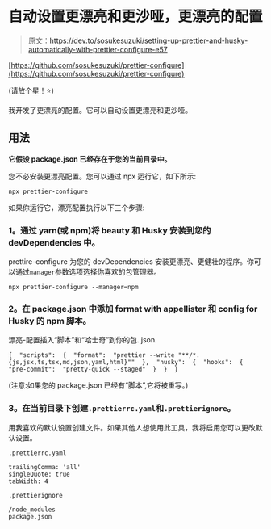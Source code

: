 # 自动设置更漂亮和更沙哑，更漂亮的配置

> 原文：<https://dev.to/sosukesuzuki/setting-up-prettier-and-husky-automatically-with-prettier-configure-e57>

[https://github.com/sosukesuzuki/prettier-configure](https://github.com/sosukesuzuki/prettier-configure)

(请放个星！⭐)

我开发了更漂亮的配置。它可以自动设置更漂亮和更沙哑。

## 用法

**它假设 package.json 已经存在于您的当前目录中。**

您不必安装更漂亮配置。您可以通过 npx 运行它，如下所示:

```
npx prettier-configure 
```

如果你运行它，漂亮配置执行以下三个步骤:

### 1。通过 yarn(或 npm)将 beauty 和 Husky 安装到您的 devDependencies 中。

prettire-configure 为您的 devDependencies 安装更漂亮、更健壮的程序。你可以通过`manager`参数选项选择你喜欢的包管理器。

```
npx prettier-configure --manager=npm 
```

### 2。在 package.json 中添加 format with appellister 和 config for Husky 的 npm 脚本。

漂亮-配置插入“脚本”和“哈士奇”到你的包. json.

```
{  "scripts":  {  "format":  "prettier --write "**/*.{js,jsx,ts,tsx,md,json,yaml,html}""  },  "husky":  {  "hooks":  {  "pre-commit":  "pretty-quick --staged"  }  }  } 
```

(注意:如果您的 package.json 已经有“脚本”,它将被重写。)

### 3。在当前目录下创建`.prettierrc.yaml`和`.prettierignore`。

用我喜欢的默认设置创建文件。如果其他人想使用此工具，我将启用您可以更改默认设置。

`.prettierrc.yaml`

```
trailingComma: 'all'
singleQuote: true
tabWidth: 4 
```

`.prettierignore`

```
/node_modules
package.json 
```